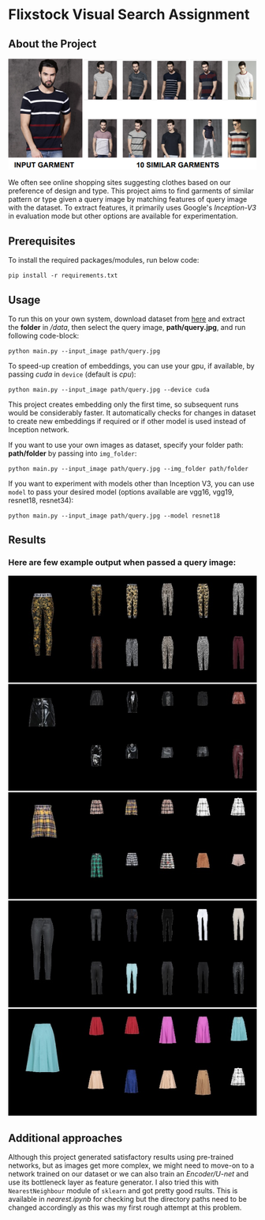 # Flixstock Visual Search Assignment
## About the Project

<p align="center">
    <img src="/data/Screenshot (48).png">
</p>

We often see online shopping sites suggesting clothes based on our preference of design and type.
This project aims to find garments of similar pattern or type given a query image by matching features of query image with the dataset.
To extract features, it primarily uses Google's _Inception-V3_ in evaluation mode but other options are available for experimentation.

## Prerequisites
To install the required packages/modules, run below code:
```
pip install -r requirements.txt
```

## Usage
To run this on your own system, download dataset from [here](https://drive.google.com/drive/folders/1OjoTr792sA6_wh1OarYulhdaln3RNBC9?usp=sharing) and extract the **folder** in _/data_, then select the query image, **path/query.jpg**, and run following code-block:
```
python main.py --input_image path/query.jpg
```
To speed-up creation of embeddings, you can use your gpu, if available, by passing _cuda_ in `device` (default is _cpu_):
```
python main.py --input_image path/query.jpg --device cuda
```

This project creates embedding only the first time, so subsequent runs would be considerably faster. It automatically checks for changes in dataset to create new embeddings if required or if other model is used instead of Inception network.

If you want to use your own images as dataset, specify your folder path: **path/folder** by passing into `img_folder`:
```
python main.py --input_image path/query.jpg --img_folder path/folder
```
If you want to experiment with models other than Inception V3, you can use `model` to pass your desired model (options available are vgg16, vgg19, resnet18, resnet34):
```
python main.py --input_image path/query.jpg --model resnet18
```

## Results
### Here are few example output when passed a query image:

![1](/data/results/13589722RJD.jpg) ![2](/data/results/35468716LXD.jpg) ![3](/data/results/nearestneigh.jpg) ![4](/data/results/13586231PAR.jpg)
![5](/data/results/35464472VTD.jpg)

## Additional approaches

Although this project generated satisfactory results using pre-trained networks, but as images get more complex, we might need to move-on to a network trained on our dataset or we can also train an _Encoder/U-net_ and use its bottleneck layer as feature generator.
I also tried this with `NearestNeighbour` module of `sklearn` and got pretty good rsults. This is available in _nearest.ipynb_ for checking but the directory paths need to be changed accordingly as this was my first rough attempt at this problem.
